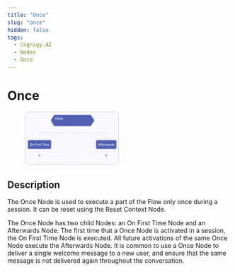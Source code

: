 ```yaml
---
title: "Once" 
slug: "once" 
hidden: false 
tags:
  - Cognigy.AI
  - Nodes
  - Once
---
```


# Once

<figure>
  <img class="image-center" src="../../../../../static/img/_assets/ai/resource/node-reference/logic/once.png" width="50%" />
</figure>

## Description

The Once Node is used to execute a part of the Flow only once during a session. It can be reset using the Reset Context Node.

The Once Node has two child Nodes: an On First Time Node and an Afterwards Node. The first time that a Once Node is activated in a session, the On First Time Node is executed. All future activations of the same Once Node execute the Afterwards Node. It is common to use a Once Node to deliver a single welcome message to a new user, and ensure that the same message is not delivered again throughout the conversation.